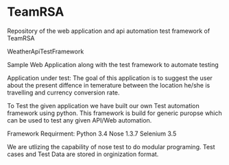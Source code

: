 # TeamRSA
Repository of the web application and api automation test framework of TeamRSA

WeatherApiTestFramework

Sample Web Application along with the test framework to automate testing

Application under test: The goal of this application is to suggest the user about the present diffence in temerature between the location he/she is travelling and currency conversion rate.

To Test the given application we have built our own Test automation framework using python. This framework is build for generic puropse which can be used to test any given API/Web automation.

Framework Requirment: Python 3.4 Nose 1.3.7 Selenium 3.5

We are utlizing the capability of nose test to do modular programing. Test cases and Test Data are stored in orginization format.
